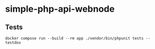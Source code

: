 # simple-php-api-webnode

## Tests

`docker compose run --build --rm app ./vendor/bin/phpunit tests --testdox`